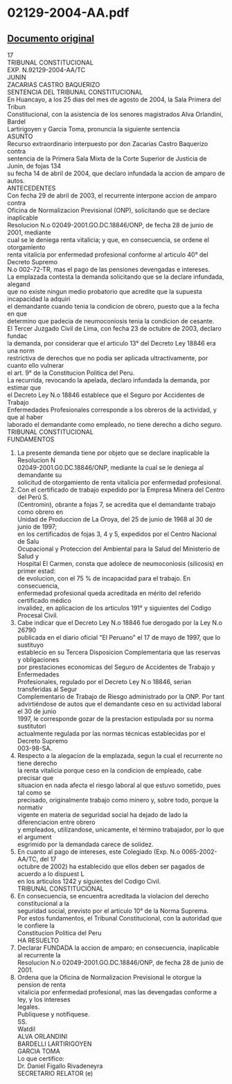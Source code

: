 
02129-2004-AA.pdf
=================
  
[Documento original](https://tc.gob.pe/jurisprudencia/2004/02129-2004-AA.pdf)  
---  
17  
TRIBUNAL CONSTITUCIONAL  
EXP. N.92129-2004-AA/TC  
JUNIN  
ZACARIAS CASTRO BAQUERIZO  
SENTENCIA DEL TRIBUNAL CONSTITUCIONAL  
En Huancayo, a los 25 dias del mes de agosto de 2004, la Sala Primera del Tribun  
Constitucional, con la asistencia de los senores magistrados Alva Orlandini, Bardel  
Lartirigoyen y Garcia Toma, pronuncia la siguiente sentencia  
ASUNTO  
Recurso extraordinario interpuesto por don Zacarias Castro Baquerizo contra  
sentencia de la Primera Sala Mixta de la Corte Superior de Justicia de Junin, de fojas 134  
su fecha 14 de abril de 2004, que declaro infundada la accion de amparo de autos.  
ANTECEDENTES  
Con fecha 29 de abril de 2003, el recurrente interpone accion de amparo contra  
Oficina de Normalizacion Previsional (ONP), solicitando que se declare inaplicable  
Resolucion N.o 02049-2001.GO.DC.18846/ONP, de fecha 28 de junio de 2001, mediante  
cual se le deniega renta vitalicia; y que, en consecuencia, se ordene el otorgamiento  
renta vitalicia por enfermedad profesional conforme al articulo 40° del Decreto Supremo  
N.o 002-72-TR, mas el pago de las pensiones devengadas e intereses.  
La emplazada contesta la demanda solicitando que se la declare infundada, alegand  
que no existe ningun medio probatorio que acredite que la supuesta incapacidad la adquiri  
el demandante cuando tenia la condicion de obrero, puesto que a la fecha en que  
determino que padecia de neumoconiosis tenia la condicion de cesante.  
El Tercer Juzgado Civil de Lima, con fecha 23 de octubre de 2003, declaro fundac  
la demanda, por considerar que el articulo 13° del Decreto Ley 18846 era una norm  
restrictiva de derechos que no podia ser aplicada ultractivamente, por cuanto ello vulnerar  
el art. 9° de la Constitucion Politica del Peru.  
La recurrida, revocando la apelada, declaro infundada la demanda, por estimar que  
el Decreto Ley N.o 18846 establece que el Seguro por Accidentes de Trabajo  
Enfermedades Profesionales corresponde a los obreros de la actividad, y que al haber  
laborado el demandante como empleado, no tiene derecho a dicho seguro.  
TRIBUNAL CONSTITUCIONAL  
FUNDAMENTOS  
1. La presente demanda tiene por objeto que se declare inaplicable la Resolucion N  
02049-2001.G0.DC.18846/ONP, mediante la cual se le deniega al demandante su  
solicitud de otorgamiento de renta vitalicia por enfermedad profesional.  
2. Con el certificado de trabajo expedido por la Empresa Minera del Centro del Perû S.  
(Centromin), obrante a fojas 7, se acredita que el demandante trabajo como obrero en  
Unidad de Produccion de La Oroya, del 25 de junio de 1968 al 30 de junio de 1997;  
en los certificados de fojas 3, 4 y 5, expedidos por el Centro Nacional de Salu  
Ocupacional y Proteccion del Ambiental para la Salud del Ministerio de Salud y  
Hospital El Carmen, consta que adolece de neumoconiosis (silicosis) en primer estad:  
de evolucion, con el 75 % de incapacidad para el trabajo. En consecuencia,  
enfermedad profesional queda acreditada en mérito del referido certificado médico  
invalidez, en aplicacion de los articulos 191° y siguientes del Codigo Procesal Civil.  
3. Cabe indicar que el Decreto Ley N.o 18846 fue derogado por la Ley N.o 26790  
publicada en el diario oficial "El Peruano" el 17 de mayo de 1997, que lo sustituyo  
establecio en su Tercera Disposicion Complementaria que las reservas y obligaciones  
por prestaciones economicas del Seguro de Accidentes de Trabajo y Enfermedades  
Profesionales, regulado por el Decreto Ley N.o 18846, serian transferidas al Segur  
Complementario de Trabajo de Riesgo administrado por la ONP. Por tant  
advirtiéndose de autos que el demandante ceso en su actividad laboral el 30 de junio  
1997, le corresponde gozar de la prestacion estipulada por su norma sustitutori  
actualmente regulada por las normas técnicas establecidas por el Decreto Supremo  
003-98-SA.  
4. Respecto a la alegacion de la emplazada, segun la cual el recurrente no tiene derecho  
la renta vitalicia porque ceso en la condicion de empleado, cabe precisar que  
situacion en nada afecta el riesgo laboral al que estuvo sometido, pues tal como se  
precisado, originalmente trabajo como minero y, sobre todo, porque la normativ  
vigente en materia de seguridad social ha dejado de lado la diferenciacion entre obrero  
y empleados, utilizandose, unicamente, el término trabajador, por lo que el argument  
esgrimido por la demandada carece de solidez.  
5. En cuanto al pago de intereses, este Colegiado (Exp. N.o 0065-2002-AA/TC, del 17  
octubre de 2002) ha establecido que ellos deben ser pagados de acuerdo a lo dispuest L  
en los articulos 1242 y siguientes del Codigo Civil.  
TRIBUNAL CONSTITUCIONAL  
6. En consecuencia, se encuentra acreditada la violacion del derecho constitucional a la  
seguridad social, previsto por el articulo 10° de la Norma Suprema.  
Por estos fundamentos, el Tribunal Constitucional, con la autoridad que le confiere la  
Constitucion Politica del Peru  
HA RESUELTO  
1. Declarar FUNDADA la accion de amparo; en consecuencia, inaplicable al recurrente la  
Resolucion N.o 02049-2001.GO.DC.18846/ONP, de fecha 28 de junio de 2001.  
2. Ordena que la Oficina de Normalizacion Previsional le otorgue la pension de renta  
vitalicia por enfermedad profesional, mas las devengadas conforme a ley, y los intereses  
legales.  
Publiquese y notifiquese.  
SS.  
Watdil  
ALVA ORLANDINI  
BARDELLI LARTIRIGOYEN  
GARCIA TOMA  
Lo que certifico:  
Dr. Daniel Figallo Rivadeneyra  
SECRETARIO RELATOR (e)